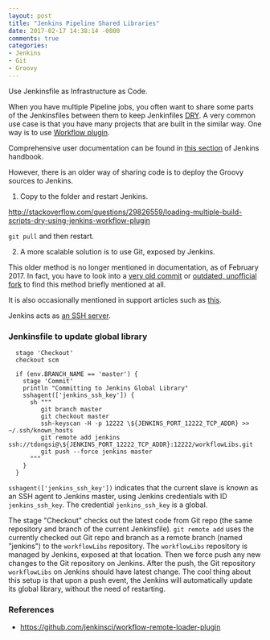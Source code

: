 ```yaml
---
layout: post
title: "Jenkins Pipeline Shared Libraries"
date: 2017-02-17 14:38:14 -0800
comments: true
categories: 
- Jenkins
- Git
- Groovy
---
```


Use Jenkinsfile as Infrastructure as Code.

When you have multiple Pipeline jobs, you often want to share some parts of the Jenkinsfiles between them to keep Jenkinfiles [DRY](https://en.wikipedia.org/wiki/Don't_repeat_yourself). 
A very common use case is that you have many projects that are built in the similar way.
One way is to use [Workflow plugin](https://github.com/jenkinsci/workflow-cps-global-lib-plugin).

Comprehensive user documentation can be found in [this section](https://jenkins.io/doc/book/pipeline/shared-libraries/) of Jenkins handbook.

However, there is an older way of sharing code is to deploy the Groovy sources to Jenkins.

1) Copy to the folder and restart Jenkins.

http://stackoverflow.com/questions/29826559/loading-multiple-build-scripts-dry-using-jenkins-workflow-plugin

`git pull` and then restart.

2) A more scalable solution is to use Git, exposed by Jenkins.

This older method is no longer mentioned in documentation, as of February 2017.
In fact, you have to look into a [very old commit](https://github.com/jenkinsci/workflow-cps-global-lib-plugin/tree/ce1177278d4cb05ac6b01f723177cc4b2e0aec8d) 
or [outdated, unofficial fork](https://github.com/cloudbees/workflow-plugin/tree/master/cps-global-lib) to find this method briefly mentioned at all.

It is also occasionally mentioned in support articles such as [this](https://support.cloudbees.com/hc/en-us/articles/218162277-Unable-to-Clone-workflowLibs).

Jenkins acts as [an SSH server](https://wiki.jenkins-ci.org/display/JENKINS/Jenkins+SSH).

### Jenkinsfile to update global library

```
  stage 'Checkout'
  checkout scm

  if (env.BRANCH_NAME == 'master') {
    stage 'Commit'
    println "Committing to Jenkins Global Library"
    sshagent(['jenkins_ssh_key']) {
      sh """
         git branch master
         git checkout master
         ssh-keyscan -H -p 12222 \${JENKINS_PORT_12222_TCP_ADDR} >> ~/.ssh/known_hosts
         git remote add jenkins ssh://tdongsi@\${JENKINS_PORT_12222_TCP_ADDR}:12222/workflowLibs.git
         git push --force jenkins master
      """
    }
  }
```

`sshagent(['jenkins_ssh_key'])` indicates that the current slave is known as an SSH agent to Jenkins master, 
using Jenkins credentials with ID `jenkins_ssh_key`. 
The credential `jenkins_ssh_key` is a global.

The stage "Checkout" checks out the latest code from Git repo (the same repository and branch of the current Jenkinsfile).
`git remote add` uses the currently checked out Git repo and branch as a remote branch (named "jenkins") to the `workflowLibs` repository.
The `workflowLibs` repository is managed by Jenkins, exposed at that location. 
Then we force push any new changes to the Git repository on Jenkins. 
After the push, the Git repository `workflowLibs` on Jenkins should have latest change.
The cool thing about this setup is that upon a push event, the Jenkins will automatically update its global library, without the need of restarting.

### References

* https://github.com/jenkinsci/workflow-remote-loader-plugin

